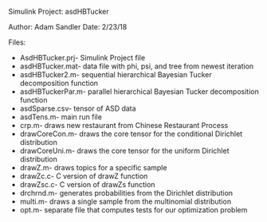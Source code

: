 Simulink Project: asdHBTucker

Author: Adam Sandler
Date: 2/23/18

Files:
- AsdHBTucker.prj- Simulink Project file
- asdHBTucker.mat- data file with phi, psi, and tree from newest iteration
- asdHBTucker2.m- sequential hierarchical Bayesian Tucker decomposition function
- asdHBTuckerPar.m- parallel hierarchical Bayesian Tucker decomposition function
- asdSparse.csv- tensor of ASD data
- asdTens.m- main run file
- crp.m- draws new restaurant from Chinese Restaurant Process
- drawCoreCon.m- draws the core tensor for the conditional Dirichlet distribution
- drawCoreUni.m- draws the core tensor for the uniform Dirichlet distribution
- drawZ.m- draws topics for a specific sample
- drawZc.c- C version of drawZ function
- drawZsc.c- C version of drawZs function
- drchrnd.m- generates probabilities from the Dirichlet distribution
- multi.m- draws a single sample from the multinomial distribution
- opt.m- separate file that computes tests for our optimization problem